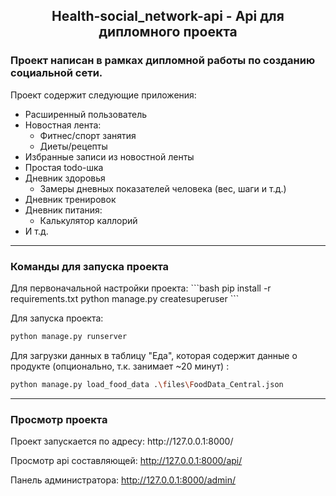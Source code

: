 <h2 align="center">Health-social_network-api - Api для дипломного проекта</h2>
<h3>Проект написан в рамках дипломной работы по созданию социальной сети.</h3>

Проект содержит следующие приложения:
- Расширенный пользователь
- Новостная лента:
  - Фитнес/спорт занятия
  - Диеты/рецепты
- Избранные записи из новостной ленты
- Простая todo-шка
- Дневник здоровья
  - Замеры дневных показателей человека (вес, шаги и т.д.) 
- Дневник тренировок
- Дневник питания:
  - Калькулятор каллорий
- И т.д.
<hr>
<h3>Команды для запуска проекта</h3>
Для первоначальной настройки проекта:
```bash
pip install -r requirements.txt
python manage.py  createsuperuser
```

Для запуска проекта:
```bash
python manage.py runserver
```

Для загрузки данных в таблицу "Еда", которая содержит данные о продукте (опционально, т.к. занимает ~20 минут) :
```bash
python manage.py load_food_data .\files\FoodData_Central.json
```

<hr>
<h3>Просмотр проекта</h3>
Проект запускается по адресу:
http://127.0.0.1:8000/

Просмотр api составляющей:
http://127.0.0.1:8000/api/


Панель администратора:
http://127.0.0.1:8000/admin/


